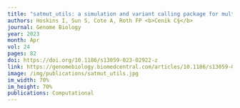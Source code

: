 ```yaml
---
title: "satmut_utils: a simulation and variant calling package for multiplexed assays of variant effect"
authors: Hoskins I, Sun S, Cote A, Roth FP <b>Cenik C§</b>
journal: Genome Biology
year: 2023
month: Apr
vol: 24
pages: 82
doi: https://doi.org/10.1186/s13059-023-02922-z
link: https://genomebiology.biomedcentral.com/articles/10.1186/s13059-023-02922-z
image: /img/publications/satmut_utils.jpg
im_width: 70%
im_height: 70%
publications: Computational
---
```


